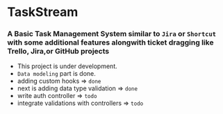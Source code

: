 # TaskStream

### A Basic Task Management System similar to `Jira` or `Shortcut` with some additional features alongwith ticket dragging like Trello, Jira,or GitHub projects

- This project is under development.
- `Data modeling` part is done.
- adding custom hooks => `done`
- next is adding data type validation => `done`
- write auth controller => `todo`
- integrate validations with controllers => `todo`
